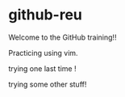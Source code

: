 # github-reu

Welcome to the GitHub training!!

Practicing using vim.

trying one last time !

trying some other stuff!
